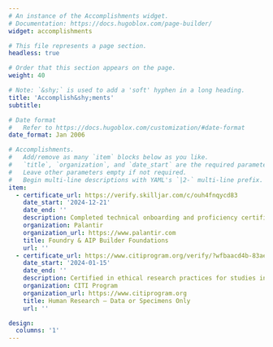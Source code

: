 ```yaml
---
# An instance of the Accomplishments widget.
# Documentation: https://docs.hugoblox.com/page-builder/
widget: accomplishments

# This file represents a page section.
headless: true

# Order that this section appears on the page.
weight: 40

# Note: `&shy;` is used to add a 'soft' hyphen in a long heading.
title: 'Accomplish&shy;ments'
subtitle:

# Date format
#   Refer to https://docs.hugoblox.com/customization/#date-format
date_format: Jan 2006

# Accomplishments.
#   Add/remove as many `item` blocks below as you like.
#   `title`, `organization`, and `date_start` are the required parameters.
#   Leave other parameters empty if not required.
#   Begin multi-line descriptions with YAML's `|2-` multi-line prefix.
item:
  - certificate_url: https://verify.skilljar.com/c/ouh4fnqycd83
    date_start: '2024-12-21'
    date_end: ''
    description: Completed technical onboarding and proficiency certification for Palantir AIP pipeline development and deployment.
    organization: Palantir
    organization_url: https://www.palantir.com
    title: Foundry & AIP Builder Foundations
    url: ''
  - certificate_url: https://www.citiprogram.org/verify/?wfbaacd4b-83ae-4f34-af06-fb377e96db77-64733975
    date_start: '2024-01-15'
    date_end: ''
    description: Certified in ethical research practices for studies involving de-identified human data and biospecimens.
    organization: CITI Program
    organization_url: https://www.citiprogram.org
    title: Human Research — Data or Specimens Only
    url: ''

design:
  columns: '1'
---
```

